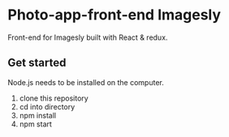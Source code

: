 # Photo-app-front-end Imagesly

Front-end for Imagesly built with React & redux.

## Get started

Node.js needs to be installed on the computer.

1. clone this repository
2. cd into directory
3. npm install
4. npm start
